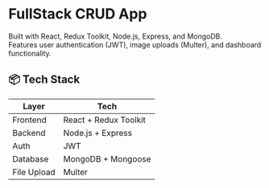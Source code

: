 #  FullStack CRUD App

Built with React, Redux Toolkit, Node.js, Express, and MongoDB.  
Features user authentication (JWT), image uploads (Multer), and dashboard functionality.

## 📦 Tech Stack

| Layer       | Tech                          |
|-------------|-------------------------------|
| Frontend    | React + Redux Toolkit         |
| Backend     | Node.js + Express             |
| Auth        | JWT                           |
| Database    | MongoDB + Mongoose            |
| File Upload | Multer                        |

